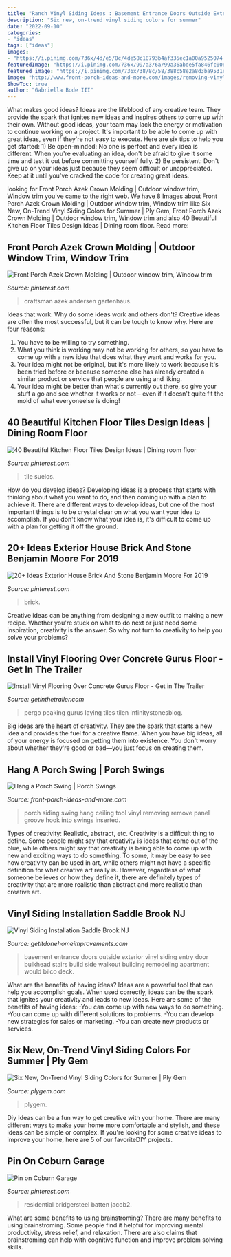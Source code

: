```yaml
---
title: "Ranch Vinyl Siding Ideas : Basement Entrance Doors Outside Exterior Vinyl Siding Entry Door Bulkhead Stairs Build Side Walkout Building Remodeling Apartment Would Bilco Deck"
description: "Six new, on-trend vinyl siding colors for summer"
date: "2022-09-10"
categories:
- "ideas"
tags: ["ideas"]
images:
- "https://i.pinimg.com/736x/4d/e5/8c/4de58c18793b4af335ec1a00a9525074.jpg"
featuredImage: "https://i.pinimg.com/736x/99/a3/6a/99a36abde5fa846fc00eecb4543f38e6.jpg"
featured_image: "https://i.pinimg.com/736x/38/8c/58/388c58e2a8d3ba9531ebf3a2b07dbc5e.jpg"
image: "http://www.front-porch-ideas-and-more.com/images/removing-vinyl-siding-with-tool.jpg"
ShowToc: true
author: "Gabriella Bode III"
---
```



What makes good ideas?
Ideas are the lifeblood of any creative team. They provide the spark that ignites new ideas and inspires others to come up with their own. Without good ideas, your team may lack the energy or motivation to continue working on a project. It's important to be able to come up with great ideas, even if they're not easy to execute. Here are six tips to help you get started: 1) Be open-minded: No one is perfect and every idea is different. When you're evaluating an idea, don't be afraid to give it some time and test it out before committing yourself fully. 2) Be persistent: Don't give up on your ideas just because they seem difficult or unappreciated. Keep at it until you've cracked the code for creating great ideas.

	

		
looking for Front Porch Azek Crown Molding | Outdoor window trim, Window trim you've came to the right web. We have 8 Images about Front Porch Azek Crown Molding | Outdoor window trim, Window trim like Six New, On-Trend Vinyl Siding Colors for Summer | Ply Gem, Front Porch Azek Crown Molding | Outdoor window trim, Window trim and also 40 Beautiful Kitchen Floor Tiles Design Ideas | Dining room floor. Read more:
		
    
## Front Porch Azek Crown Molding | Outdoor Window Trim, Window Trim

<img loading=lazy src="https://i.pinimg.com/736x/99/a3/6a/99a36abde5fa846fc00eecb4543f38e6.jpg" onerror="this.onerror=null;this.src='https://tse3.mm.bing.net/th?id=OIP.e8f8N7TPITMLE0IrHhkjGQHaJz&amp;pid=15.1';" alt="Front Porch Azek Crown Molding | Outdoor window trim, Window trim">

_Source: pinterest.com_

>craftsman azek andersen gartenhaus. 

	

Ideas that work: Why do some ideas work and others don't?
Creative ideas are often the most successful, but it can be tough to know why. Here are four reasons:
1. You have to be willing to try something.
2. What you think is working may not be working for others, so you have to come up with a new idea that does what they want and works for you.
3. Your idea might not be original, but it's more likely to work because it's been tried before or because someone else has already created a similar product or service that people are using and liking.
4. Your idea might be better than what's currently out there, so give your stuff a go and see whether it works or not – even if it doesn't quite fit the mold of what everyoneelse is doing!

    
## 40 Beautiful Kitchen Floor Tiles Design Ideas | Dining Room Floor

<img loading=lazy src="https://i.pinimg.com/736x/4d/e5/8c/4de58c18793b4af335ec1a00a9525074.jpg" onerror="this.onerror=null;this.src='https://tse2.mm.bing.net/th?id=OIP.bpadZ8jb7y3JCLsttJ4SYQHaLJ&amp;pid=15.1';" alt="40 Beautiful Kitchen Floor Tiles Design Ideas | Dining room floor">

_Source: pinterest.com_

>tile suelos. 

	

How do you develop ideas?
Developing ideas is a process that starts with thinking about what you want to do, and then coming up with a plan to achieve it. There are different ways to develop ideas, but one of the most important things is to be crystal clear on what you want your idea to accomplish. If you don't know what your idea is, it's difficult to come up with a plan for getting it off the ground.

    
## 20+ Ideas Exterior House Brick And Stone Benjamin Moore For 2019

<img loading=lazy src="https://i.pinimg.com/736x/38/8c/58/388c58e2a8d3ba9531ebf3a2b07dbc5e.jpg" onerror="this.onerror=null;this.src='https://tse1.mm.bing.net/th?id=OIP.phRs404G1YUNn_H9F0gO5wAAAA&amp;pid=15.1';" alt="20+ Ideas Exterior House Brick And Stone Benjamin Moore For 2019">

_Source: pinterest.com_

>brick. 

	

Creative ideas can be anything from designing a new outfit to making a new recipe. Whether you're stuck on what to do next or just need some inspiration, creativity is the answer. So why not turn to creativity to help you solve your problems?

    
## Install Vinyl Flooring Over Concrete Gurus Floor - Get In The Trailer

<img loading=lazy src="https://cdn.getinthetrailer.com/wp-content/uploads/install-vinyl-flooring-over-concrete-gurus-floor_64867.jpg" onerror="this.onerror=null;this.src='https://tse4.mm.bing.net/th?id=OIP.rMuL91Rj884jF_NCf5d4rwHaFj&amp;pid=15.1';" alt="Install Vinyl Flooring Over Concrete Gurus Floor - Get in The Trailer">

_Source: getinthetrailer.com_

>pergo peaking gurus laying tiles tilen infinitystonesblog. 

	

Big ideas are the heart of creativity. They are the spark that starts a new idea and provides the fuel for a creative flame. When you have big ideas, all of your energy is focused on getting them into existence. You don't worry about whether they're good or bad—you just focus on creating them.

    
## Hang A Porch Swing | Porch Swings

<img loading=lazy src="http://www.front-porch-ideas-and-more.com/images/removing-vinyl-siding-with-tool.jpg" onerror="this.onerror=null;this.src='https://tse2.mm.bing.net/th?id=OIP.xrrk7wMul1vif9BoQhmZVgHaEh&amp;pid=15.1';" alt="Hang a Porch Swing | Porch Swings">

_Source: front-porch-ideas-and-more.com_

>porch siding swing hang ceiling tool vinyl removing remove panel groove hook into swings inserted. 

	

Types of creativity: Realistic, abstract, etc.
Creativity is a difficult thing to define. Some people might say that creativity is ideas that come out of the blue, while others might say that creativity is being able to come up with new and exciting ways to do something. To some, it may be easy to see how creativity can be used in art, while others might not have a specific definition for what creative art really is. However, regardless of what someone believes or how they define it, there are definitely types of creativity that are more realistic than abstract and more realistic than creative art.

    
## Vinyl Siding Installation Saddle Brook NJ

<img loading=lazy src="http://www.getitdonehomeimprovements.com/photos/siding/vinyl/basement-entry-detail.jpg" onerror="this.onerror=null;this.src='https://tse1.mm.bing.net/th?id=OIP.8NTNBzOxTxMt5n47LjgVJgHaFj&amp;pid=15.1';" alt="Vinyl Siding Installation Saddle Brook NJ">

_Source: getitdonehomeimprovements.com_

>basement entrance doors outside exterior vinyl siding entry door bulkhead stairs build side walkout building remodeling apartment would bilco deck. 

	

What are the benefits of having ideas?
Ideas are a powerful tool that can help you accomplish goals. When used correctly, ideas can be the spark that ignites your creativity and leads to new ideas. Here are some of the benefits of having ideas: 
-You can come up with new ways to do something. 
-You can come up with different solutions to problems. 
-You can develop new strategies for sales or marketing. 
-You can create new products or services.

    
## Six New, On-Trend Vinyl Siding Colors For Summer | Ply Gem

<img loading=lazy src="https://www.plygem.com/wp-content/uploads/2019/01/ShakeandShingles-NewSidingColors.jpg" onerror="this.onerror=null;this.src='https://tse3.mm.bing.net/th?id=OIP.YAeRlBLmtOPu5KynXVhdyAHaEg&amp;pid=15.1';" alt="Six New, On-Trend Vinyl Siding Colors for Summer | Ply Gem">

_Source: plygem.com_

>plygem. 

	

Diy Ideas can be a fun way to get creative with your home. There are many different ways to make your home more comfortable and stylish, and these ideas can be simple or complex. If you're looking for some creative ideas to improve your home, here are 5 of our favoriteDIY projects.

    
## Pin On Coburn Garage

<img loading=lazy src="https://i.pinimg.com/736x/19/44/df/1944dfb1c4d26377b465aa01778c1e02.jpg" onerror="this.onerror=null;this.src='https://tse3.mm.bing.net/th?id=OIP.bLqwMwYL76TLM-IUOXRDnwHaHP&amp;pid=15.1';" alt="Pin on Coburn Garage">

_Source: pinterest.com_

>residential bridgersteel batten jacob2. 

	

What are some benefits to using brainstroming?
There are many benefits to using brainstroming. Some people find it helpful for improving mental productivity, stress relief, and relaxation. There are also claims that brainstroming can help with cognitive function and improve problem solving skills.

